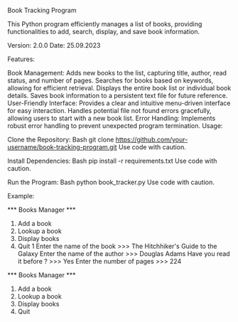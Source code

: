 Book Tracking Program

This Python program efficiently manages a list of books, providing functionalities to add, search, display, and save book information.

Version: 2.0.0
Date: 25.09.2023

Features:

Book Management:
Adds new books to the list, capturing title, author, read status, and number of pages.
Searches for books based on keywords, allowing for efficient retrieval.
Displays the entire book list or individual book details.
Saves book information to a persistent text file for future reference.
User-Friendly Interface:
Provides a clear and intuitive menu-driven interface for easy interaction.
Handles potential file not found errors gracefully, allowing users to start with a new book list.
Error Handling:
Implements robust error handling to prevent unexpected program termination.
Usage:

Clone the Repository:
Bash
git clone https://github.com/your-username/book-tracking-program.git
Use code with caution.

Install Dependencies:
Bash
pip install -r requirements.txt
Use code with caution.

Run the Program:
Bash
python book_tracker.py
Use code with caution.

Example:

*** Books Manager ***
1) Add a book
2) Lookup a book
3) Display books
4) Quit
1
Enter the name of the book >>> The Hitchhiker's Guide to the Galaxy
Enter the name of the author >>> Douglas Adams
Have you read it before ? >>> Yes
Enter the number of pages >>> 224

*** Books Manager ***
1) Add a book
2) Lookup a book
3) Display books
4) Quit

